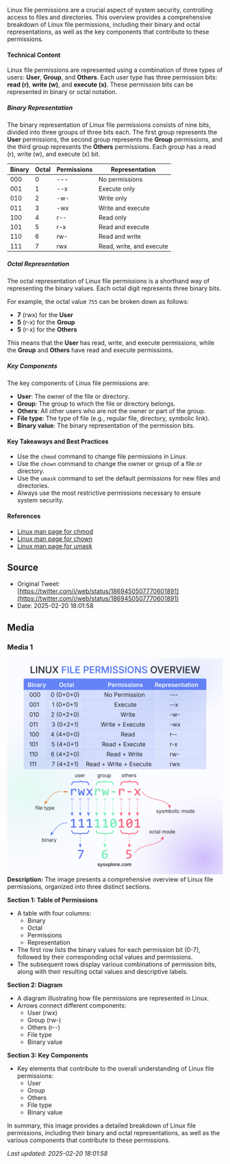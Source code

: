Linux file permissions are a crucial aspect of system security, controlling access to files and directories. This overview provides a comprehensive breakdown of Linux file permissions, including their binary and octal representations, as well as the key components that contribute to these permissions.

#### Technical Content
Linux file permissions are represented using a combination of three types of users: **User**, **Group**, and **Others**. Each user type has three permission bits: **read (r)**, **write (w)**, and **execute (x)**. These permission bits can be represented in binary or octal notation.

##### Binary Representation
The binary representation of Linux file permissions consists of nine bits, divided into three groups of three bits each. The first group represents the **User** permissions, the second group represents the **Group** permissions, and the third group represents the **Others** permissions. Each group has a read (r), write (w), and execute (x) bit.

| Binary | Octal | Permissions | Representation |
| --- | --- | --- | --- |
| 000 | 0   | ---        | No permissions    |
| 001 | 1   | --x        | Execute only     |
| 010 | 2   | -w-        | Write only       |
| 011 | 3   | -wx        | Write and execute |
| 100 | 4   | r--        | Read only        |
| 101 | 5   | r-x        | Read and execute  |
| 110 | 6   | rw-        | Read and write    |
| 111 | 7   | rwx        | Read, write, and execute |

##### Octal Representation
The octal representation of Linux file permissions is a shorthand way of representing the binary values. Each octal digit represents three binary bits.

For example, the octal value `755` can be broken down as follows:
- **7** (rwx) for the **User**
- **5** (r-x) for the **Group**
- **5** (r-x) for the **Others**

This means that the **User** has read, write, and execute permissions, while the **Group** and **Others** have read and execute permissions.

##### Key Components
The key components of Linux file permissions are:
* **User**: The owner of the file or directory.
* **Group**: The group to which the file or directory belongs.
* **Others**: All other users who are not the owner or part of the group.
* **File type**: The type of file (e.g., regular file, directory, symbolic link).
* **Binary value**: The binary representation of the permission bits.

#### Key Takeaways and Best Practices
* Use the `chmod` command to change file permissions in Linux.
* Use the `chown` command to change the owner or group of a file or directory.
* Use the `umask` command to set the default permissions for new files and directories.
* Always use the most restrictive permissions necessary to ensure system security.

#### References
* [Linux man page for chmod](https://man7.org/linux/man-pages/man1/chmod.1.html)
* [Linux man page for chown](https://man7.org/linux/man-pages/man1/chown.1.html)
* [Linux man page for umask](https://man7.org/linux/man-pages/man1/umask.1p.html)
## Source

- Original Tweet: [https://twitter.com/i/web/status/1869450507770601891](https://twitter.com/i/web/status/1869450507770601891)
- Date: 2025-02-20 18:01:58


## Media

### Media 1
![media_0](./media_0.jpg)
**Description:** The image presents a comprehensive overview of Linux file permissions, organized into three distinct sections.

**Section 1: Table of Permissions**

* A table with four columns:
	+ Binary
	+ Octal
	+ Permissions
	+ Representation
* The first row lists the binary values for each permission bit (0-7), followed by their corresponding octal values and permissions.
* The subsequent rows display various combinations of permission bits, along with their resulting octal values and descriptive labels.

**Section 2: Diagram**

* A diagram illustrating how file permissions are represented in Linux.
* Arrows connect different components:
	+ User (rwx)
	+ Group (rw-)
	+ Others (r--)
	+ File type
	+ Binary value

**Section 3: Key Components**

* Key elements that contribute to the overall understanding of Linux file permissions:
	+ User
	+ Group
	+ Others
	+ File type
	+ Binary value

In summary, this image provides a detailed breakdown of Linux file permissions, including their binary and octal representations, as well as the various components that contribute to these permissions.

*Last updated: 2025-02-20 18:01:58*